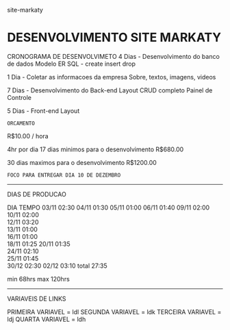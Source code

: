 site-markaty
# DESENVOLVIMENTO SITE MARKATY

CRONOGRAMA DE DESENVOLVIMETO
4 Dias - Desenvolvimento do banco de dados
    Modelo ER
    SQL - create insert drop

1 Dia - Coletar as informacoes da empresa
    Sobre, textos, imagens, videos

7 Dias - Desenvolvimento do Back-end
    Layout 
    CRUD completo
    Painel de Controle

5 Dias - Front-end
    Layout

    ORCAMENTO
R$10.00 / hora

4hr por dia 
17 dias minimos para o desenvolvimento 
    R$680.00

30 dias maximos para o desenvolvimento
    R$1200.00

    FOCO PARA ENTREGAR DIA 10 DE DEZEMBRO

--------------------------------------------------

DIAS DE PRODUCAO 

DIA         TEMPO 
03/11       02:30
04/11       01:30
05/11       01:00
06/11       01:40
09/11       02:00
10/11       02:00   
12/11       03:20   
13/11       01:00   
16/11       01:00   
18/11       01:25
20/11       01:35   
24/11       02:10  
25/11       01:45   
30/12       02:30
02/12       03:10   total 27:35

min 68hrs
max 120hrs

--------------------------------------------------
VARIAVEIS DE LINKS

PRIMEIRA VARIAVEL = ldl
SEGUNDA VARIAVEL = ldk
TERCEIRA VARIAVEL = ldj
QUARTA VARIAVEL = ldh